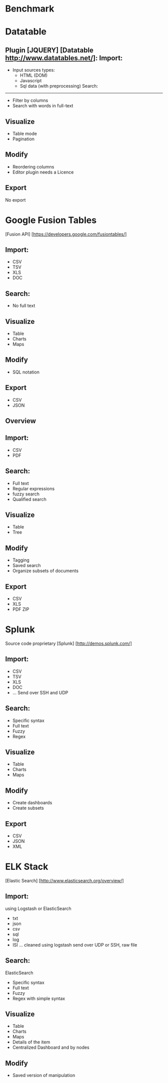 Benchmark
=

Datatable
===
Plugin [JQUERY] [Datatable http://www.datatables.net/]:
Import:
-----------------
- Input sources types:
	- HTML (DOM)
	- Javascript
	- Sql data (with preprocessing)
Search:
-----------------
- Filter by columns
- Search with words in full-text

Visualize
--------------------
- Table mode
- Pagination

Modify
-----------------
- Reordering columns
- Editor plugin needs a Licence

Export
-------------------
No export

 	
Google Fusion Tables
===
[Fusion API] [https://developers.google.com/fusiontables/]

Import:
-----------------
- CSV
- TSV
- XLS
- DOC

Search:
-----------------
- No full text

Visualize
--------------------
- Table
- Charts
- Maps

Modify
-----------------
- SQL notation

Export
-----------------
- CSV
- JSON

Overview
-----
Import:
-----------------
- CSV
- PDF

Search:
-----------------
- Full text
- Regular expressions 
- fuzzy search
- Qualified search

Visualize
--------------------
- Table
- Tree

Modify
-----------------
- Tagging
- Saved search
- Organize subsets of documents


Export
-----------------
- CSV
- XLS
- PDF ZIP

Splunk
===
Source code proprietary
[Splunk] [http://demos.splunk.com/]

Import:
-----------------
- CSV
- TSV
- XLS
- DOC
- ...
Send over SSH and UDP

Search:
-----------------
- Specific syntax
- Full text
- Fuzzy
- Regex

Visualize
--------------------
- Table
- Charts
- Maps

Modify
-----------------
- Create dashboards
- Create subsets

Export
-----------------
- CSV
- JSON
- XML

ELK Stack
===
[Elastic Search] [http://www.elasticsearch.org/overview/]

Import:
-----------------
using Logstash or ElasticSearch 
- txt
- json
- csv
- sql
- log
- ISI
...
cleaned using logstash
send over UDP or SSH, raw file

Search:
-----------------
ElasticSearch
- Specific syntax
- Full text
- Fuzzy
- Regex
with simple syntax

Visualize
--------------------
- Table
- Charts
- Maps
- Details of the item
- Centralized Dashboard and by nodes

Modify
--------------------
- Saved version of manipulation
